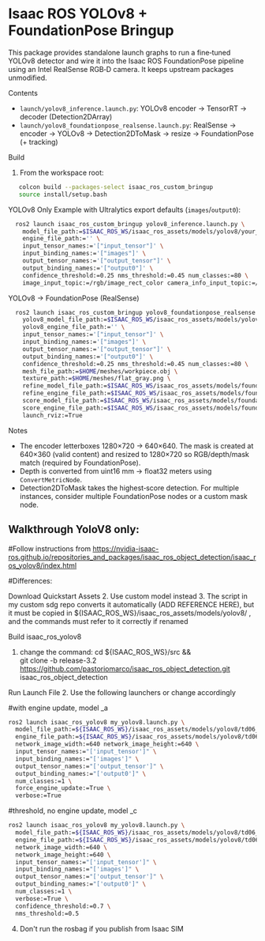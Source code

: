 Isaac ROS YOLOv8 + FoundationPose Bringup
=========================================

This package provides standalone launch graphs to run a fine‑tuned YOLOv8 detector and wire it into the Isaac ROS FoundationPose pipeline using an Intel RealSense RGB‑D camera. It keeps upstream packages unmodified.

Contents
- `launch/yolov8_inference.launch.py`: YOLOv8 encoder → TensorRT → decoder (Detection2DArray)
- `launch/yolov8_foundationpose_realsense.launch.py`: RealSense → encoder → YOLOv8 → Detection2DToMask → resize → FoundationPose (+ tracking)

Build
1) From the workspace root:

```bash
   colcon build --packages-select isaac_ros_custom_bringup
   source install/setup.bash
```

YOLOv8 Only
Example with Ultralytics export defaults (`images`/`output0`):

```bash
  ros2 launch isaac_ros_custom_bringup yolov8_inference.launch.py \
    model_file_path:=$ISAAC_ROS_WS/isaac_ros_assets/models/yolov8/your_finetuned.onnx \
    engine_file_path:='' \
    input_tensor_names:='["input_tensor"]' \
    input_binding_names:='["images"]' \
    output_tensor_names:='["output_tensor"]' \
    output_binding_names:='["output0"]' \
    confidence_threshold:=0.25 nms_threshold:=0.45 num_classes:=80 \
    image_input_topic:=/rgb/image_rect_color camera_info_input_topic:=/rgb/camera_info
```

YOLOv8 → FoundationPose (RealSense)

```bash
  ros2 launch isaac_ros_custom_bringup yolov8_foundationpose_realsense.launch.py \
    yolov8_model_file_path:=$ISAAC_ROS_WS/isaac_ros_assets/models/yolov8/your_finetuned.onnx \
    yolov8_engine_file_path:='' \
    input_tensor_names:='["input_tensor"]' \
    input_binding_names:='["images"]' \
    output_tensor_names:='["output_tensor"]' \
    output_binding_names:='["output0"]' \
    confidence_threshold:=0.25 nms_threshold:=0.45 num_classes:=80 \
    mesh_file_path:=$HOME/meshes/workpiece.obj \
    texture_path:=$HOME/meshes/flat_gray.png \
    refine_model_file_path:=$ISAAC_ROS_WS/isaac_ros_assets/models/foundationpose/refine_model.onnx \
    refine_engine_file_path:=$ISAAC_ROS_WS/isaac_ros_assets/models/foundationpose/refine_trt_engine.plan \
    score_model_file_path:=$ISAAC_ROS_WS/isaac_ros_assets/models/foundationpose/score_model.onnx \
    score_engine_file_path:=$ISAAC_ROS_WS/isaac_ros_assets/models/foundationpose/score_trt_engine.plan \
    launch_rviz:=True
```

Notes
- The encoder letterboxes 1280×720 → 640×640. The mask is created at 640×360 (valid content) and resized to 1280×720 so RGB/depth/mask match (required by FoundationPose).
- Depth is converted from uint16 mm → float32 meters using `ConvertMetricNode`.
- Detection2DToMask takes the highest‑score detection. For multiple instances, consider multiple FoundationPose nodes or a custom mask node.



## Walkthrough YoloV8 only:

#Follow instructions from 
https://nvidia-isaac-ros.github.io/repositories_and_packages/isaac_ros_object_detection/isaac_ros_yolov8/index.html

#Differences:

Download Quickstart Assets
2. Use custom model instead
3. The script in my custom sdg repo converts it automatically (ADD REFERENCE HERE), but it must be copied in 
${ISAAC_ROS_WS}/isaac_ros_assets/models/yolov8/ , and the commands must refer to it correctly if renamed

Build isaac_ros_yolov8
1. change the command:
cd ${ISAAC_ROS_WS}/src && \
   git clone -b release-3.2 https://github.com/pastoriomarco/isaac_ros_object_detection.git isaac_ros_object_detection

Run Launch File
2. Use the following launchers or change accordingly

#with engine update, model _a

```bash
ros2 launch isaac_ros_yolov8 my_yolov8.launch.py \
  model_file_path:=${ISAAC_ROS_WS}/isaac_ros_assets/models/yolov8/td06_a.onnx \
  engine_file_path:=${ISAAC_ROS_WS}/isaac_ros_assets/models/yolov8/td06_a.plan \
  network_image_width:=640 network_image_height:=640 \
  input_tensor_names:="['input_tensor']" \
  input_binding_names:="['images']" \
  output_tensor_names:="['output_tensor']" \
  output_binding_names:="['output0']" \
  num_classes:=1 \
  force_engine_update:=True \
  verbose:=True
```

#threshold, no engine update, model _c

```bash
ros2 launch isaac_ros_yolov8 my_yolov8.launch.py \
  model_file_path:=${ISAAC_ROS_WS}/isaac_ros_assets/models/yolov8/td06_c.onnx \
  engine_file_path:=${ISAAC_ROS_WS}/isaac_ros_assets/models/yolov8/td06_c.plan \
  network_image_width:=640 \
  network_image_height:=640 \
  input_tensor_names:="['input_tensor']" \
  input_binding_names:="['images']" \
  output_tensor_names:="['output_tensor']" \
  output_binding_names:="['output0']" \
  num_classes:=1 \
  verbose:=True \
  confidence_threshold:=0.7 \
  nms_threshold:=0.5 
```

4. Don't run the rosbag if you publish from Isaac SIM